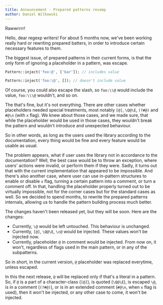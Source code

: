 ```yaml
---
title: Announcement - Prepared patterns revamp 
author: Daniel Wilkowski
---
```


Rawwrrrr!

Hello, dear regexp writers! For about 5 months now, we've been working really hard or 
rewriting prepared batters, in order to introduce certain necessary features to them.

The biggest issue, of prepared patterns in their current forms, is that the only form
of ignoring a placeholder in a pattern, was escape.

```php
Pattern::inject('foo:@', ['bar']); // includes value
```

```php
Pattern::inject('foo:\@', []); // doesn't include value
```

Of course, you could also escape the slash, so `foo:\\@` would include the value, `foo:\\\@`
wouldn't, and so on.

The that's fine, but it's not everything. There are other cases whether placeholders needed
special treatments, most notably `[@]`, `\Q@\E`, `(?#@)` and `#@\n` (with `x` flag).
We knew about those cases, and we made sure, that while the placeholder would be used in those
cases, they wouldn't break the pattern and wouldn't introduce and unexpected behaviour.

So in other words, as long as the users used the library according to the documentation, every
thing would be fine and every feature would be usable as usual.

The problem appears, what if user uses the library not in accordance to the documentation?
Well, the best case would be to throw an exception, where users' actions were invalid, or
perform them if they were. Sadly, it turns out that with the current implementation that appeared
to be impossible. And there's also another case, where user can use in-pattern structures to 
enable or disable `x` flag, turning a certain pattern into a comment, or turn a comment off. 
In that, handling the placeholder properly turned out to be virtually impossible, not for the 
corner cases but for the standard cases as well.  So we decided to spend months, to rewrite the 
prepared patterns internals, allowing us to handle the pattern building process much better.

The changes haven't been released yet, but they will be soon. Here are the changes:

- Currently, `\@` would be left untouched. This behaviour is unchanged.
- Currently, `[@]`, `\Q@\E`, `\c@` would be injected. These values won't be injected now.
- Currently, placeholder `@` in comment would be injected. From now on, it won't, regardless of 
  flags used in the main pattern, or in any of the subpatterns.

So in short, in the current version, `@` placeholder was replaced everytime, unless escaped.

In this the next release, `@` will be replaced only if that's a literal in a pattern. So, if 
`@` is a part of a character-class (`[@]`), is quoted (`\Q@\E`), is escaped `\@`, is in a comment
(`(?#@)`), or is in an extended comment (`#@\n`, when `x` flag is used), then it won't be injected,
or any other case to come, it won't be injected.
